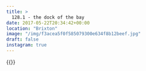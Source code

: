 ```yaml
---
title: >
  128.1 - the dock of the bay
date: 2017-05-22T20:34:42+00:00
location: "Brixton"
image: "/img/f3acea5f0f585079300e634f8b12beef.jpg"
draft: false
instagram: true
---
```


{{<photo src="/img/f3acea5f0f585079300e634f8b12beef.jpg">}}
